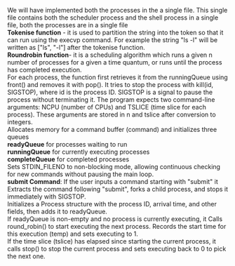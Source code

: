 We will have implemented both the processes in the a single file. This single file contains both the scheduler process and the shell process in a single file, both the processes are in a single file <br>
**Tokenise function** - it is used to partition the string into the token so that it can run using the execvp command. For example the string "ls -l" will be written as ["ls", "-l"] after the tokenise function. <br>
**Roundrobin function**- it is a scheduling algorithm which runs a given n number of processes for a given a time quantum, or runs until the process has completed execution.<br>
For each process, the function first retrieves it from the runningQueue using front() and removes it with pop(). It tries to stop the process with kill(id, SIGSTOP), where id is the process ID. SIGSTOP is a signal to pause the process without terminating it.
The program expects two command-line arguments: NCPU (number of CPUs) and TSLICE (time slice for each process). These arguments are stored in n and tslice after conversion to integers.<br>
Allocates memory for a command buffer (command) and initializes three queues <br>
**readyQueue** for processes waiting to run <br> **runningQueue** for currently executing processes<br> **completeQueue** for completed processes<br>
Sets STDIN_FILENO to non-blocking mode, allowing continuous checking for new commands without pausing the main loop.<br>
**submit Command**: If the user inputs a command starting with "submit" it Extracts the command following "submit", forks a child process, and stops it immediately with SIGSTOP.<br>
Initializes a Process structure with the process ID, arrival time, and other fields, then adds it to readyQueue.<br>
If readyQueue is non-empty and no process is currently executing, it Calls round_robin() to start executing the next process. Records the start time for this execution (temp) and sets executing to 1.<br>
If the time slice (tslice) has elapsed since starting the current process, it calls stop() to stop the current process and sets executing back to 0 to pick the next one.<br>
